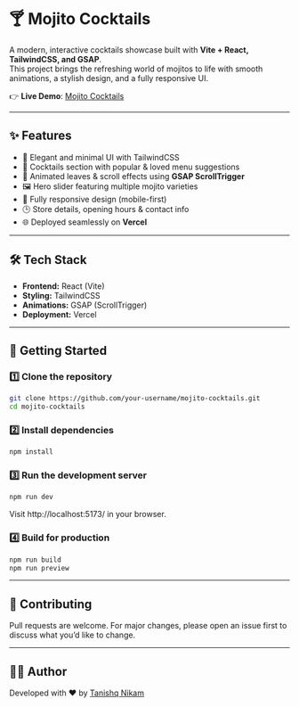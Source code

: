 # 🍸 Mojito Cocktails

A modern, interactive cocktails showcase built with **Vite + React, TailwindCSS, and GSAP**.  
This project brings the refreshing world of mojitos to life with smooth animations, a stylish design, and a fully responsive UI.

👉 **Live Demo**: [Mojito Cocktails](https://shopmojitococktails.vercel.app/)

---

## ✨ Features
- 🎨 Elegant and minimal UI with TailwindCSS  
- 🍹 Cocktails section with popular & loved menu suggestions  
- 🌿 Animated leaves & scroll effects using **GSAP ScrollTrigger**  
- 🖼️ Hero slider featuring multiple mojito varieties  
- 📱 Fully responsive design (mobile-first)  
- 🕒 Store details, opening hours & contact info  
- 🌐 Deployed seamlessly on **Vercel**

---

## 🛠️ Tech Stack
- **Frontend:** React (Vite)  
- **Styling:** TailwindCSS  
- **Animations:** GSAP (ScrollTrigger)  
- **Deployment:** Vercel  

---

## 🚀 Getting Started

### 1️⃣ Clone the repository
```bash
git clone https://github.com/your-username/mojito-cocktails.git
cd mojito-cocktails
```

### 2️⃣ Install dependencies
```bash
npm install
```

### 3️⃣ Run the development server
```bash
npm run dev
```
Visit http://localhost:5173/ in your browser.

### 4️⃣ Build for production
```bash
npm run build
npm run preview
```

---

## 🤝 Contributing
Pull requests are welcome. For major changes, please open an issue first to discuss what you’d like to change.

---

## 👨‍💻 Author
Developed with ❤️ by [Tanishq Nikam](https://www.linkedin.com/in/tanishqnikam/)


